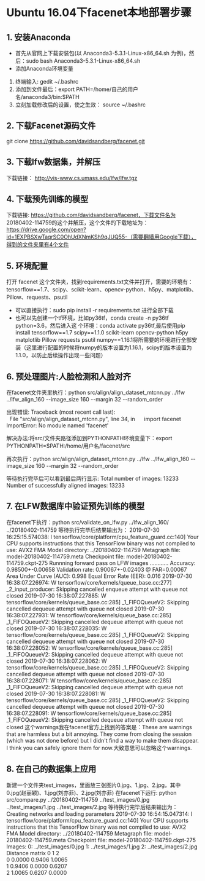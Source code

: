 # Ubuntu 16.04下facenet本地部署步骤
## 1. 安装Anaconda
+ 首先从官网上下载安装包(以 Anaconda3-5.3.1-Linux-x86_64.sh 为例)，然后：sudo bash Anaconda3-5.3.1-Linux-x86_64.sh
+ 添加Anaconda环境变量
1. 终端输入: gedit ~/.bashrc
2. 添加到文件最后：export PATH=/home/自己的用户名/anaconda3/bin:$PATH
3. 立刻加载修改后的设置，使之生效： source ~/.bashrc
## 2. 下载Facenet源码文件
git clone https://github.com/davidsandberg/facenet.git
## 3. 下载lfw数据集，并解压
下载链接： http://vis-www.cs.umass.edu/lfw/lfw.tgz
## 4. 下载预先训练的模型
下载链接: https://github.com/davidsandberg/facenet，下载文件名为 20180402-114759的这个并解压，这个文件的下载地址为： https://drive.google.com/open?id=1EXPBSXwTaqrSC0OhUdXNmKSh9qJUQ55-（需要翻墙用Google下载），得到的文件夹里有4个文件
## 5. 环境配置
打开 facenet 这个文件夹，找到requirements.txt文件并打开，需要的环境有：tensorflow==1.7、scipy、scikit-learn、opencv-python、h5py、matplotlib、Pillow、requests、psutil
+ 可以直接执行：sudo pip install -r requirements.txt 进行全部下载
+ 也可以先创建一个tf环境，比如py36tf，conda create -n py36tf python=3.6，然后进入这
个环境：conda activate py36tf,最后使用pip install tensorflow==1.7 scipy==1.1.0 scikit-learn opencv-python h5py matplotlib Pillow requests psutil numpy==1.16.1将所需要的环境进行全部安装（这里进行配置的时候将numpy的版本设置为1.16.1，scipy的版本设置为1.1.0，以防止后续操作出现一些问题）
## 6. 预处理图片:人脸检测和人脸对齐
在facenet文件夹里执行：python src/align/align_dataset_mtcnn.py ../lfw ../lfw_align_160 --image_size 160 --margin 32 --random_order

出现错误:
Traceback (most recent call last):
  File "src/align/align_dataset_mtcnn.py", line 34, in <module>
    import facenet
ImportError: No module named 'facenet'

解决办法:将src/文件夹路径添加到PYTHONPATH环境变量下：export PYTHONPATH=$PATH:/home/用户名/facenet/src

再次执行：python src/align/align_dataset_mtcnn.py ../lfw ../lfw_align_160 --image_size 160 --margin 32 --random_order

等待执行完毕后可以看到最后两行显示:
Total number of images: 13233
Number of successfully aligned images: 13233
## 7. 在LFW数据库中验证预先训练的模型
在facenet下执行：python src/validate_on_lfw.py ../lfw_align_160/ ../20180402-114759
等待执行完毕后结果输出为：
2019-07-30 16:25:15.574038: I tensorflow/core/platform/cpu_feature_guard.cc:140] Your CPU supports instructions that this TensorFlow binary was not compiled to use: AVX2 FMA
Model directory: ../20180402-114759
Metagraph file: model-20180402-114759.meta
Checkpoint file: model-20180402-114759.ckpt-275
Runnning forward pass on LFW images
............
Accuracy: 0.98500+-0.00658
Validation rate: 0.90067+-0.02403 @ FAR=0.00067
Area Under Curve (AUC): 0.998
Equal Error Rate (EER): 0.016
2019-07-30 16:38:07.226974: W tensorflow/core/kernels/queue_base.cc:277] _2_input_producer: Skipping cancelled enqueue attempt with queue not closed
2019-07-30 16:38:07.227885: W tensorflow/core/kernels/queue_base.cc:285] _1_FIFOQueueV2: Skipping cancelled dequeue attempt with queue not closed
2019-07-30 16:38:07.227931: W tensorflow/core/kernels/queue_base.cc:285] _1_FIFOQueueV2: Skipping cancelled dequeue attempt with queue not closed
2019-07-30 16:38:07.228035: W tensorflow/core/kernels/queue_base.cc:285] _1_FIFOQueueV2: Skipping cancelled dequeue attempt with queue not closed
2019-07-30 16:38:07.228052: W tensorflow/core/kernels/queue_base.cc:285] _1_FIFOQueueV2: Skipping cancelled dequeue attempt with queue not closed
2019-07-30 16:38:07.228062: W tensorflow/core/kernels/queue_base.cc:285] _1_FIFOQueueV2: Skipping cancelled dequeue attempt with queue not closed
2019-07-30 16:38:07.228071: W tensorflow/core/kernels/queue_base.cc:285] _1_FIFOQueueV2: Skipping cancelled dequeue attempt with queue not closed
2019-07-30 16:38:07.228081: W tensorflow/core/kernels/queue_base.cc:285] _1_FIFOQueueV2: Skipping cancelled dequeue attempt with queue not closed
2019-07-30 16:38:07.228091: W tensorflow/core/kernels/queue_base.cc:285] _1_FIFOQueueV2: Skipping cancelled dequeue attempt with queue not closed
这个warnings我在facenet官方上找到的答案是：These are warnings that are harmless but a bit annoying. They come from closing the session (which was not done before) but I didn't find a way to make them disappear. I think you can safely ignore them for now.大致意思可以忽略这个warnings.
## 8. 在自己的数据集上应用
新建一个文件夹test_images，里面放三张图片0.jpg、1.jpg、2.jpg，其中0.jpg(赵丽颖)、1.jpg(刘亦菲)、2.jpg(刘亦菲)
在facenet下运行: python src/compare.py ../20180402-114759 ../test_images/0.jpg ../test_images/1.jpg ../test_images/2.jpg
等待执行完毕后结果输出为：
Creating networks and loading parameters
2019-07-30 16:54:15.047314: I tensorflow/core/platform/cpu_feature_guard.cc:140] Your CPU supports instructions that this TensorFlow binary was not compiled to use: AVX2 FMA
Model directory: ../20180402-114759
Metagraph file: model-20180402-114759.meta
Checkpoint file: model-20180402-114759.ckpt-275
Images:
0: ../test_images/0.jpg
1: ../test_images/1.jpg
2: ../test_images/2.jpg
Distance matrix
        0         1         2     
0    0.0000    0.9406    1.0065  
1    0.9406    0.0000    0.6207  
2    1.0065    0.6207    0.0000 






